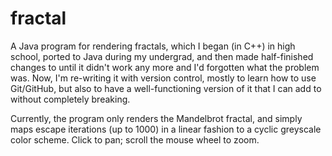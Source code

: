 # fractal

A Java program for rendering fractals, which I began (in C++) in high school, ported to Java during my undergrad, and then made half-finished changes to until it didn't work any more and I'd forgotten what the problem was. Now, I'm re-writing it with version control, mostly to learn how to use Git/GitHub, but also to have a well-functioning version of it that I can add to without completely breaking.

Currently, the program only renders the Mandelbrot fractal, and simply maps escape iterations (up to 1000) in a linear fashion to a cyclic greyscale color scheme. Click to pan; scroll the mouse wheel to zoom.
